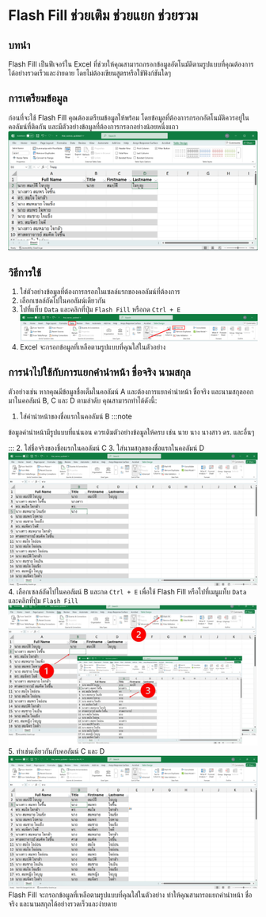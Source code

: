 # Flash Fill ช่วยเติม ช่วยแยก ช่วยรวม

## บทนำ
Flash Fill เป็นฟีเจอร์ใน Excel ที่ช่วยให้คุณสามารถกรอกข้อมูลอัตโนมัติตามรูปแบบที่คุณต้องการได้อย่างรวดเร็วและง่ายดาย โดยไม่ต้องเขียนสูตรหรือใช้ฟังก์ชันใดๆ

## การเตรียมข้อมูล
ก่อนที่จะใช้ Flash Fill คุณต้องเตรียมข้อมูลให้พร้อม โดยข้อมูลที่ต้องการกรอกอัตโนมัติควรอยู่ในคอลัมน์ที่ติดกัน และมีตัวอย่างข้อมูลที่ต้องการกรอกอย่างน้อยหนึ่งแถว
![ExampleData](./flashfill_prepare_data.png)

## วิธีการใช้
1. ใส่ตัวอย่างข้อมูลที่ต้องการกรอกในเซลล์แรกของคอลัมน์ที่ต้องการ
2. เลือกเซลล์ถัดไปในคอลัมน์เดียวกัน
3. ไปที่แท็บ `Data` และคลิกที่ปุ่ม `Flash Fill` หรือกด `Ctrl + E`
![FlashFillMenu](./flashfill_menu.png)
4. Excel จะกรอกข้อมูลที่เหลือตามรูปแบบที่คุณใส่ในตัวอย่าง

## การนำไปใช้กับการแยกคำนำหน้า ชื่อจริง นามสกุล
ตัวอย่างเช่น หากคุณมีข้อมูลชื่อเต็มในคอลัมน์ A และต้องการแยกคำนำหน้า ชื่อจริง และนามสกุลออกมาในคอลัมน์ B, C และ D ตามลำดับ คุณสามารถทำได้ดังนี้:

1. ใส่คำนำหน้าของชื่อแรกในคอลัมน์ B
:::note

ข้อมูลคำนำหน้ามีรูปแบบที่แน่นอน ควรเติมตัวอย่างข้อมูลให้ครบ เช่น นาย นาง นางสาว ดร. และอื่นๆ

:::
2. ใส่ชื่อจริงของชื่อแรกในคอลัมน์ C
3. ใส่นามสกุลของชื่อแรกในคอลัมน์ D
![Step1-3](./flashfill_1-3.png)
4. เลือกเซลล์ถัดไปในคอลัมน์ B และกด `Ctrl + E` เพื่อใช้ Flash Fill หรือไปที่เมนูแท็บ `Data` และคลิกที่ปุ่ม `Flash Fill`
![Step4](./flashfill_4.jpg)
5. ทำเช่นเดียวกันกับคอลัมน์ C และ D
![Step5](./flashfill_5.png)
Flash Fill จะกรอกข้อมูลที่เหลือตามรูปแบบที่คุณใส่ในตัวอย่าง ทำให้คุณสามารถแยกคำนำหน้า ชื่อจริง และนามสกุลได้อย่างรวดเร็วและง่ายดาย